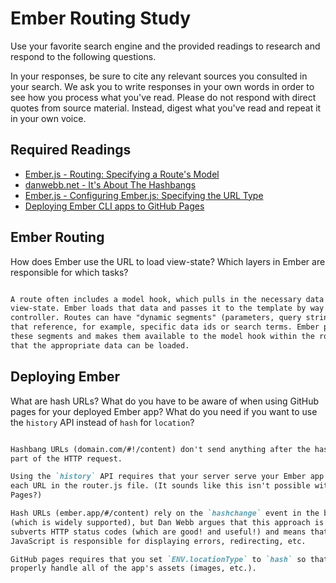 # Ember Routing Study

Use your favorite search engine and the provided readings to research and
respond to the following questions.

In your responses, be sure to cite any relevant sources you consulted in your
search. We ask you to write responses in your own words in order to see how you
process what you've read. Please do not respond with direct quotes from source
material. Instead, digest what you've read and repeat it in your own voice.

## Required Readings

-   [Ember.js - Routing: Specifying a Route's Model](https://guides.emberjs.com/v2.11.0/routing/specifying-a-routes-model/)
-   [danwebb.net - It's About The Hashbangs](http://danwebb.net/2011/5/28/it-is-about-the-hashbangs)
-   [Ember.js - Configuring Ember.js: Specifying the URL Type](https://guides.emberjs.com/v2.11.0/configuring-ember/specifying-url-type/)
-   [Deploying Ember CLI apps to GitHub Pages](http://osxi.github.io/ember/github/git/2015/09/22/ember-cli-apps-on-github-pages.html)

## Ember Routing

How does Ember use the URL to load view-state? Which layers in Ember are
responsible for which tasks?

```md

A route often includes a model hook, which pulls in the necessary data for a
view-state. Ember loads that data and passes it to the template by way of the
controller. Routes can have "dynamic segments" (parameters, query strings)
that reference, for example, specific data ids or search terms. Ember parses
these segments and makes them available to the model hook within the route so
that the appropriate data can be loaded.

```

## Deploying Ember

What are hash URLs? What do you have to be aware of when using GitHub pages for
your deployed Ember app? What do you need if you want to use the `history` API
instead of `hash` for `location`?

```md

Hashbang URLs (domain.com/#!/content) don't send anything after the hash as
part of the HTTP request.

Using the `history` API requires that your server serve your Ember app from
each URL in the router.js file. (It sounds like this isn't possible with GH
Pages?)

Hash URLs (ember.app/#/content) rely on the `hashchange` event in the browser
(which is widely supported), but Dan Webb argues that this approach is bad—it
subverts HTTP status codes (which are good! and useful!) and means that
JavaScript is responsible for displaying errors, redirecting, etc.

GitHub pages requires that you set `ENV.locationType` to `hash` so that it can
properly handle all of the app's assets (images, etc.).

```
